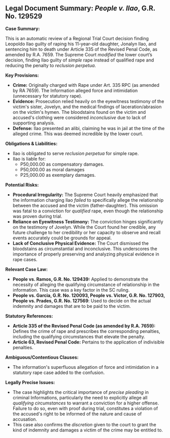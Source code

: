 ## Legal Document Summary: *People v. Ilao*, G.R. No. 129529

**Case Summary:**

This is an automatic review of a Regional Trial Court decision finding Leopoldo Ilao guilty of raping his 11-year-old daughter, Jonalyn Ilao, and sentencing him to death under Article 335 of the Revised Penal Code, as amended by R.A. 7659. The Supreme Court *modified* the lower court’s decision, finding Ilao guilty of *simple* rape instead of qualified rape and reducing the penalty to *reclusion perpetua*.

**Key Provisions:**

*   **Crime:** Originally charged with Rape under Art. 335 RPC (as amended by RA 7659). The Information alleged force and intimidation (unnecessary for statutory rape).
*   **Evidence:** Prosecution relied heavily on the eyewitness testimony of the victim's sister, Jovelyn, and the medical findings of laceration/abrasion on the victim's hymen. The bloodstains found on the victim and accused's clothing were considered *inconclusive* due to lack of supporting analysis.
*   **Defense:** Ilao presented an alibi, claiming he was in jail at the time of the alleged crime. This was deemed incredible by the lower court.

**Obligations & Liabilities:**

*   Ilao is obligated to serve *reclusion perpetua* for simple rape.
*   Ilao is liable for:
    *   P50,000.00 as compensatory damages.
    *   P50,000.00 as moral damages
    *   P25,000.00 as exemplary damages.

**Potential Risks:**

*   **Procedural Irregularity:** The Supreme Court heavily emphasized that the information charging Ilao *failed* to specifically allege the relationship between the accused and the victim (father-daughter). This omission was fatal to a conviction for *qualified* rape, even though the relationship was proven during trial.
*   **Reliance on Eyewitness Testimony:** The conviction hinges significantly on the testimony of Jovelyn. While the Court found her credible, any future challenge to her credibility or her capacity to observe and recall events accurately could be grounds for appeal.
*   **Lack of Conclusive Physical Evidence:** The Court dismissed the bloodstains as circumstantial and inconclusive. This underscores the importance of properly preserving and analyzing physical evidence in rape cases.

**Relevant Case Law:**

*   **People vs. Ramos, G.R. No. 129439:** Applied to demonstrate the necessity of alleging the qualifying circumstance of relationship in the information. This case was a key factor in the SC ruling.
*   **People vs. Garcia, G.R. No. 120093, People vs. Victor, G.R. No. 127903, People vs. Prades, G.R. No. 127569**: Used to decide on the actual indemnity and damages that are to be paid to the victim.

**Statutory References:**

*   **Article 335 of the Revised Penal Code (as amended by R.A. 7659):** Defines the crime of rape and prescribes the corresponding penalties, including the qualifying circumstances that elevate the penalty.
*   **Article 63, Revised Penal Code:** Pertains to the application of indivisible penalties.

**Ambiguous/Contentious Clauses:**

*   The information's superfluous allegation of force and intimidation in a statutory rape case added to the confusion.

**Legally Precise Issues:**

*   The case highlights the critical importance of *precise pleading* in criminal Informations, particularly the need to explicitly allege all *qualifying circumstances* to warrant a conviction for a higher offense. Failure to do so, even with proof during trial, constitutes a violation of the accused's right to be informed of the nature and cause of accusation.
*   This case also confirms the *discretion* given to the court to grant the kind of indemnity and damages a victim of the crime may be entitled to.
